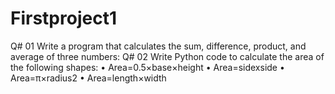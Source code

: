 # Firstproject1
Q# 01 Write a program that calculates the sum, difference, product, and average of three numbers:   Q# 02 Write Python code to calculate the area of the following shapes:    • Area=0.5×base×height • Area=sidexside • Area=π×radius2 • Area=length×width
